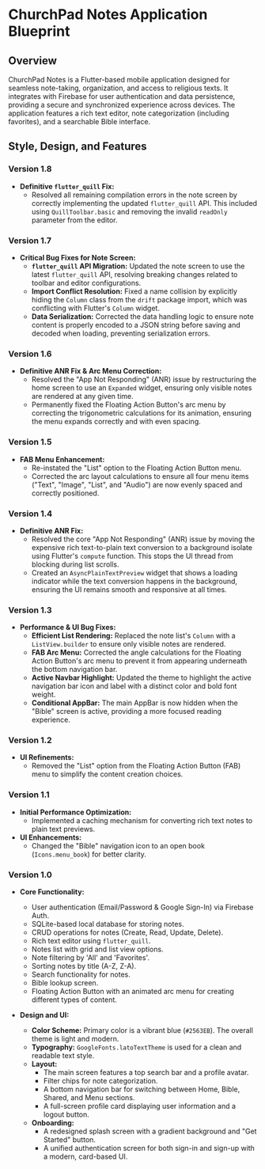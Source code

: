 # ChurchPad Notes Application Blueprint

## Overview

ChurchPad Notes is a Flutter-based mobile application designed for seamless note-taking, organization, and access to religious texts. It integrates with Firebase for user authentication and data persistence, providing a secure and synchronized experience across devices. The application features a rich text editor, note categorization (including favorites), and a searchable Bible interface.

## Style, Design, and Features

### Version 1.8

*   **Definitive `flutter_quill` Fix:**
    *   Resolved all remaining compilation errors in the note screen by correctly implementing the updated `flutter_quill` API. This included using `QuillToolbar.basic` and removing the invalid `readOnly` parameter from the editor.

### Version 1.7

*   **Critical Bug Fixes for Note Screen:**
    *   **`flutter_quill` API Migration:** Updated the note screen to use the latest `flutter_quill` API, resolving breaking changes related to toolbar and editor configurations.
    *   **Import Conflict Resolution:** Fixed a name collision by explicitly hiding the `Column` class from the `drift` package import, which was conflicting with Flutter's `Column` widget.
    *   **Data Serialization:** Corrected the data handling logic to ensure note content is properly encoded to a JSON string before saving and decoded when loading, preventing serialization errors.

### Version 1.6

*   **Definitive ANR Fix & Arc Menu Correction:**
    *   Resolved the "App Not Responding" (ANR) issue by restructuring the home screen to use an `Expanded` widget, ensuring only visible notes are rendered at any given time.
    *   Permanently fixed the Floating Action Button's arc menu by correcting the trigonometric calculations for its animation, ensuring the menu expands correctly and with even spacing.

### Version 1.5

*   **FAB Menu Enhancement:**
    *   Re-instated the "List" option to the Floating Action Button menu.
    *   Corrected the arc layout calculations to ensure all four menu items ("Text", "Image", "List", and "Audio") are now evenly spaced and correctly positioned.

### Version 1.4

*   **Definitive ANR Fix:**
    *   Resolved the core "App Not Responding" (ANR) issue by moving the expensive rich text-to-plain text conversion to a background isolate using Flutter's `compute` function. This stops the UI thread from blocking during list scrolls.
    *   Created an `AsyncPlainTextPreview` widget that shows a loading indicator while the text conversion happens in the background, ensuring the UI remains smooth and responsive at all times.

### Version 1.3

*   **Performance & UI Bug Fixes:**
    *   **Efficient List Rendering:** Replaced the note list's `Column` with a `ListView.builder` to ensure only visible notes are rendered.
    *   **FAB Arc Menu:** Corrected the angle calculations for the Floating Action Button's arc menu to prevent it from appearing underneath the bottom navigation bar.
    *   **Active Navbar Highlight:** Updated the theme to highlight the active navigation bar icon and label with a distinct color and bold font weight.
    *   **Conditional AppBar:** The main AppBar is now hidden when the "Bible" screen is active, providing a more focused reading experience.

### Version 1.2

*   **UI Refinements:**
    *   Removed the "List" option from the Floating Action Button (FAB) menu to simplify the content creation choices.

### Version 1.1

*   **Initial Performance Optimization:**
    *   Implemented a caching mechanism for converting rich text notes to plain text previews.
*   **UI Enhancements:**
    *   Changed the "Bible" navigation icon to an open book (`Icons.menu_book`) for better clarity.


### Version 1.0

*   **Core Functionality:**
    *   User authentication (Email/Password & Google Sign-In) via Firebase Auth.
    *   SQLite-based local database for storing notes.
    *   CRUD operations for notes (Create, Read, Update, Delete).
    *   Rich text editor using `flutter_quill`.
    *   Notes list with grid and list view options.
    *   Note filtering by 'All' and 'Favorites'.
    *   Sorting notes by title (A-Z, Z-A).
    *   Search functionality for notes.
    *   Bible lookup screen.
    *   Floating Action Button with an animated arc menu for creating different types of content.

*   **Design and UI:**
    *   **Color Scheme:** Primary color is a vibrant blue (`#2563EB`). The overall theme is light and modern.
    *   **Typography:** `GoogleFonts.latoTextTheme` is used for a clean and readable text style.
    *   **Layout:**
        *   The main screen features a top search bar and a profile avatar.
        *   Filter chips for note categorization.
        *   A bottom navigation bar for switching between Home, Bible, Shared, and Menu sections.
        *   A full-screen profile card displaying user information and a logout button.
    *   **Onboarding:**
        *   A redesigned splash screen with a gradient background and "Get Started" button.
        *   A unified authentication screen for both sign-in and sign-up with a modern, card-based UI.

